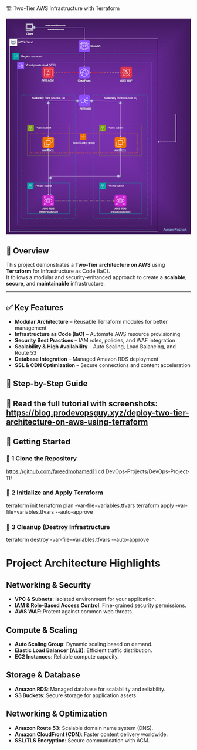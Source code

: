 🏗️ Two-Tier AWS Infrastructure with Terraform 

![AWS Infrastructure Diagram](https://github.com/fareedmohamed11/Two-Tier-AWS-Infrastructure-with-Terraform/blob/55d3e1fce84631ccc7a94cffb0b8d421e32a5546/68747470733a2f2f696d6775722e636f6d2f583464474267362e676966.gif)

## 📌 Overview

This project demonstrates a **Two-Tier architecture on AWS** using **Terraform** for Infrastructure as Code (IaC).  
It follows a modular and security-enhanced approach to create a **scalable**, **secure**, and **maintainable** infrastructure.

---

## ✅ Key Features

- **Modular Architecture** – Reusable Terraform modules for better management
- **Infrastructure as Code (IaC)** – Automate AWS resource provisioning
- **Security Best Practices** – IAM roles, policies, and WAF integration
- **Scalability & High Availability** – Auto Scaling, Load Balancing, and Route 53
- **Database Integration** – Managed Amazon RDS deployment
- **SSL & CDN Optimization** – Secure connections and content acceleration

 ## 📖 Step-by-Step Guide
 📌 Read the full tutorial with screenshots:
 https://blog.prodevopsguy.xyz/deploy-two-tier-architecture-on-aws-using-terraform 
---

## 🚀 Getting Started

### 🔗 **1 Clone the Repository** 
 https://github.com/fareedmohamed11
 cd DevOps-Projects/DevOps-Project-11/

### 🧱 **2 Initialize and Apply Terraform**
terraform init
terraform plan -var-file=variables.tfvars
terraform apply -var-file=variables.tfvars --auto-approve

### 🧹 **3 Cleanup (Destroy Infrastructure**
terraform destroy -var-file=variables.tfvars --auto-approve

# Project Architecture Highlights

## Networking & Security
- **VPC & Subnets**: Isolated environment for your application.
- **IAM & Role-Based Access Control**: Fine-grained security permissions.
- **AWS WAF**: Protect against common web threats.

## Compute & Scaling
- **Auto Scaling Group**: Dynamic scaling based on demand.
- **Elastic Load Balancer (ALB)**: Efficient traffic distribution.
- **EC2 Instances**: Reliable compute capacity.

## Storage & Database
- **Amazon RDS**: Managed database for scalability and reliability.
- **S3 Buckets**: Secure storage for application assets.

## Networking & Optimization
- **Amazon Route 53**: Scalable domain name system (DNS).
- **Amazon CloudFront (CDN)**: Faster content delivery worldwide.
- **SSL/TLS Encryption**: Secure communication with ACM.









